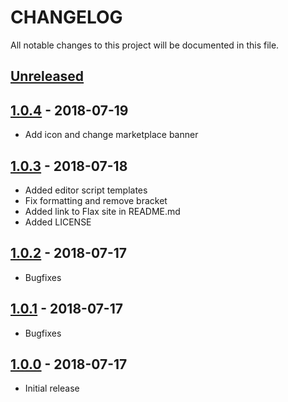 # CHANGELOG
All notable changes to this project will be documented in this file.

## [Unreleased]

## [1.0.4] - 2018-07-19
- Add icon and change marketplace banner
## [1.0.3] - 2018-07-18
- Added editor script templates
- Fix formatting and remove bracket
- Added link to Flax site in README.md
- Added LICENSE
## [1.0.2] - 2018-07-17
- Bugfixes
## [1.0.1] - 2018-07-17
- Bugfixes
## [1.0.0] - 2018-07-17
- Initial release


[Unreleased]: https://github.com/sauler/vscode-flax-snippets/tree/master
[1.0.4]: https://github.com/sauler/vscode-flax-snippets/tree/v1.0.4
[1.0.3]: https://github.com/sauler/vscode-flax-snippets/tree/v1.0.3
[1.0.2]: https://github.com/sauler/vscode-flax-snippets/tree/v1.0.2
[1.0.1]: https://github.com/sauler/vscode-flax-snippets/tree/v1.0.1
[1.0.0]: https://github.com/sauler/vscode-flax-snippets/tree/v1.0.0